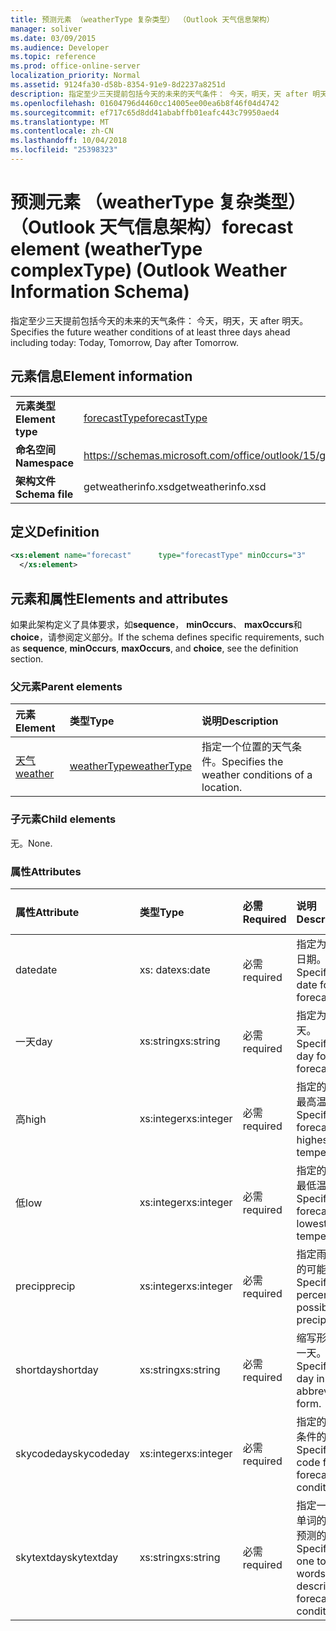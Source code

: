 ```yaml
---
title: 预测元素 （weatherType 复杂类型） （Outlook 天气信息架构）
manager: soliver
ms.date: 03/09/2015
ms.audience: Developer
ms.topic: reference
ms.prod: office-online-server
localization_priority: Normal
ms.assetid: 9124fa30-d58b-8354-91e9-8d2237a8251d
description: 指定至少三天提前包括今天的未来的天气条件： 今天，明天，天 after 明天。
ms.openlocfilehash: 01604796d4460cc14005ee00ea6b8f46f04d4742
ms.sourcegitcommit: ef717c65d8dd41ababffb01eafc443c79950aed4
ms.translationtype: MT
ms.contentlocale: zh-CN
ms.lasthandoff: 10/04/2018
ms.locfileid: "25398323"
---
```

# <a name="forecast-element-weathertype-complextype-outlook-weather-information-schema"></a><span data-ttu-id="3a8a9-103">预测元素 （weatherType 复杂类型） （Outlook 天气信息架构）</span><span class="sxs-lookup"><span data-stu-id="3a8a9-103">forecast element (weatherType complexType) (Outlook Weather Information Schema)</span></span>

<span data-ttu-id="3a8a9-104">指定至少三天提前包括今天的未来的天气条件： 今天，明天，天 after 明天。</span><span class="sxs-lookup"><span data-stu-id="3a8a9-104">Specifies the future weather conditions of at least three days ahead including today: Today, Tomorrow, Day after Tomorrow.</span></span>
  
## <a name="element-information"></a><span data-ttu-id="3a8a9-105">元素信息</span><span class="sxs-lookup"><span data-stu-id="3a8a9-105">Element information</span></span>

|||
|:-----|:-----|
|<span data-ttu-id="3a8a9-106">**元素类型**</span><span class="sxs-lookup"><span data-stu-id="3a8a9-106">**Element type**</span></span> <br/> |[<span data-ttu-id="3a8a9-107">forecastType</span><span class="sxs-lookup"><span data-stu-id="3a8a9-107">forecastType</span></span>](forecasttype-complextype-outlook-weather-information-schema.md) <br/> |
|<span data-ttu-id="3a8a9-108">**命名空间**</span><span class="sxs-lookup"><span data-stu-id="3a8a9-108">**Namespace**</span></span> <br/> |https://schemas.microsoft.com/office/outlook/15/getweatherinfo.xsd  <br/> |
|<span data-ttu-id="3a8a9-109">**架构文件**</span><span class="sxs-lookup"><span data-stu-id="3a8a9-109">**Schema file**</span></span> <br/> |<span data-ttu-id="3a8a9-110">getweatherinfo.xsd</span><span class="sxs-lookup"><span data-stu-id="3a8a9-110">getweatherinfo.xsd</span></span>  <br/> |
   
## <a name="definition"></a><span data-ttu-id="3a8a9-111">定义</span><span class="sxs-lookup"><span data-stu-id="3a8a9-111">Definition</span></span>

```XML
<xs:element name="forecast"      type="forecastType" minOccurs="3"     maxOccurs="unbounded"    >
  </xs:element>  

```

## <a name="elements-and-attributes"></a><span data-ttu-id="3a8a9-112">元素和属性</span><span class="sxs-lookup"><span data-stu-id="3a8a9-112">Elements and attributes</span></span>

<span data-ttu-id="3a8a9-113">如果此架构定义了具体要求，如**sequence**， **minOccurs**、 **maxOccurs**和**choice**，请参阅定义部分。</span><span class="sxs-lookup"><span data-stu-id="3a8a9-113">If the schema defines specific requirements, such as **sequence**, **minOccurs**, **maxOccurs**, and **choice**, see the definition section.</span></span> 
  
### <a name="parent-elements"></a><span data-ttu-id="3a8a9-114">父元素</span><span class="sxs-lookup"><span data-stu-id="3a8a9-114">Parent elements</span></span>

|<span data-ttu-id="3a8a9-115">**元素**</span><span class="sxs-lookup"><span data-stu-id="3a8a9-115">**Element**</span></span>|<span data-ttu-id="3a8a9-116">**类型**</span><span class="sxs-lookup"><span data-stu-id="3a8a9-116">**Type**</span></span>|<span data-ttu-id="3a8a9-117">**说明**</span><span class="sxs-lookup"><span data-stu-id="3a8a9-117">**Description**</span></span>|
|:-----|:-----|:-----|
|[<span data-ttu-id="3a8a9-118">天气</span><span class="sxs-lookup"><span data-stu-id="3a8a9-118">weather</span></span>](weather-element-weatherdata-elementoutlook-weather-information-schema.md) <br/> |[<span data-ttu-id="3a8a9-119">weatherType</span><span class="sxs-lookup"><span data-stu-id="3a8a9-119">weatherType</span></span>](weathertype-complextype-outlook-weather-information-schema.md) <br/> |<span data-ttu-id="3a8a9-120">指定一个位置的天气条件。</span><span class="sxs-lookup"><span data-stu-id="3a8a9-120">Specifies the weather conditions of a location.</span></span>  <br/> |
   
### <a name="child-elements"></a><span data-ttu-id="3a8a9-121">子元素</span><span class="sxs-lookup"><span data-stu-id="3a8a9-121">Child elements</span></span>

<span data-ttu-id="3a8a9-122">无。</span><span class="sxs-lookup"><span data-stu-id="3a8a9-122">None.</span></span>
  
### <a name="attributes"></a><span data-ttu-id="3a8a9-123">属性</span><span class="sxs-lookup"><span data-stu-id="3a8a9-123">Attributes</span></span>

|<span data-ttu-id="3a8a9-124">**属性**</span><span class="sxs-lookup"><span data-stu-id="3a8a9-124">**Attribute**</span></span>|<span data-ttu-id="3a8a9-125">**类型**</span><span class="sxs-lookup"><span data-stu-id="3a8a9-125">**Type**</span></span>|<span data-ttu-id="3a8a9-126">**必需**</span><span class="sxs-lookup"><span data-stu-id="3a8a9-126">**Required**</span></span>|<span data-ttu-id="3a8a9-127">**说明**</span><span class="sxs-lookup"><span data-stu-id="3a8a9-127">**Description**</span></span>|<span data-ttu-id="3a8a9-128">**可能的值**</span><span class="sxs-lookup"><span data-stu-id="3a8a9-128">**Possible values**</span></span>|
|:-----|:-----|:-----|:-----|:-----|
|<span data-ttu-id="3a8a9-129">date</span><span class="sxs-lookup"><span data-stu-id="3a8a9-129">date</span></span>  <br/> |<span data-ttu-id="3a8a9-130">xs: date</span><span class="sxs-lookup"><span data-stu-id="3a8a9-130">xs:date</span></span>  <br/> |<span data-ttu-id="3a8a9-131">必需</span><span class="sxs-lookup"><span data-stu-id="3a8a9-131">required</span></span>  <br/> |<span data-ttu-id="3a8a9-132">指定为预测的日期。</span><span class="sxs-lookup"><span data-stu-id="3a8a9-132">Specifies the date for the forecast.</span></span>  <br/> |<span data-ttu-id="3a8a9-133">值为类型 xs: date</span><span class="sxs-lookup"><span data-stu-id="3a8a9-133">A value of the type xs:date</span></span>  <br/> |
|<span data-ttu-id="3a8a9-134">一天</span><span class="sxs-lookup"><span data-stu-id="3a8a9-134">day</span></span>  <br/> |<span data-ttu-id="3a8a9-135">xs:string</span><span class="sxs-lookup"><span data-stu-id="3a8a9-135">xs:string</span></span>  <br/> |<span data-ttu-id="3a8a9-136">必需</span><span class="sxs-lookup"><span data-stu-id="3a8a9-136">required</span></span>  <br/> |<span data-ttu-id="3a8a9-137">指定为预测一天。</span><span class="sxs-lookup"><span data-stu-id="3a8a9-137">Specifies a day for the forecast.</span></span>  <br/> |<span data-ttu-id="3a8a9-138">类型将一个值</span><span class="sxs-lookup"><span data-stu-id="3a8a9-138">A value of the type xs:string</span></span>  <br/> |
|<span data-ttu-id="3a8a9-139">高</span><span class="sxs-lookup"><span data-stu-id="3a8a9-139">high</span></span>  <br/> |<span data-ttu-id="3a8a9-140">xs:integer</span><span class="sxs-lookup"><span data-stu-id="3a8a9-140">xs:integer</span></span>  <br/> |<span data-ttu-id="3a8a9-141">必需</span><span class="sxs-lookup"><span data-stu-id="3a8a9-141">required</span></span>  <br/> |<span data-ttu-id="3a8a9-142">指定的预测的最高温度。</span><span class="sxs-lookup"><span data-stu-id="3a8a9-142">Specifies the forecasted highest temperature.</span></span>  <br/> |<span data-ttu-id="3a8a9-143">值为类型 xs:integer</span><span class="sxs-lookup"><span data-stu-id="3a8a9-143">A value of the type xs:integer</span></span>  <br/> |
|<span data-ttu-id="3a8a9-144">低</span><span class="sxs-lookup"><span data-stu-id="3a8a9-144">low</span></span>  <br/> |<span data-ttu-id="3a8a9-145">xs:integer</span><span class="sxs-lookup"><span data-stu-id="3a8a9-145">xs:integer</span></span>  <br/> |<span data-ttu-id="3a8a9-146">必需</span><span class="sxs-lookup"><span data-stu-id="3a8a9-146">required</span></span>  <br/> |<span data-ttu-id="3a8a9-147">指定的预测的最低温度。</span><span class="sxs-lookup"><span data-stu-id="3a8a9-147">Specifies the forecasted lowest temperature.</span></span>  <br/> |<span data-ttu-id="3a8a9-148">值为类型 xs:integer</span><span class="sxs-lookup"><span data-stu-id="3a8a9-148">A value of the type xs:integer</span></span>  <br/> |
|<span data-ttu-id="3a8a9-149">precip</span><span class="sxs-lookup"><span data-stu-id="3a8a9-149">precip</span></span>  <br/> |<span data-ttu-id="3a8a9-150">xs:integer</span><span class="sxs-lookup"><span data-stu-id="3a8a9-150">xs:integer</span></span>  <br/> |<span data-ttu-id="3a8a9-151">必需</span><span class="sxs-lookup"><span data-stu-id="3a8a9-151">required</span></span>  <br/> |<span data-ttu-id="3a8a9-152">指定雨百分比的可能性。</span><span class="sxs-lookup"><span data-stu-id="3a8a9-152">Specifies the percentage possibility of precipitation.</span></span>  <br/> |<span data-ttu-id="3a8a9-153">值为类型 xs:integer</span><span class="sxs-lookup"><span data-stu-id="3a8a9-153">A value of the type xs:integer</span></span>  <br/> |
|<span data-ttu-id="3a8a9-154">shortday</span><span class="sxs-lookup"><span data-stu-id="3a8a9-154">shortday</span></span>  <br/> |<span data-ttu-id="3a8a9-155">xs:string</span><span class="sxs-lookup"><span data-stu-id="3a8a9-155">xs:string</span></span>  <br/> |<span data-ttu-id="3a8a9-156">必需</span><span class="sxs-lookup"><span data-stu-id="3a8a9-156">required</span></span>  <br/> |<span data-ttu-id="3a8a9-157">缩写形式指定一天。</span><span class="sxs-lookup"><span data-stu-id="3a8a9-157">Specifies a day in abbreviated form.</span></span>  <br/> |<span data-ttu-id="3a8a9-158">类型将一个值</span><span class="sxs-lookup"><span data-stu-id="3a8a9-158">A value of the type xs:string</span></span>  <br/> |
|<span data-ttu-id="3a8a9-159">skycodeday</span><span class="sxs-lookup"><span data-stu-id="3a8a9-159">skycodeday</span></span>  <br/> |<span data-ttu-id="3a8a9-160">xs:integer</span><span class="sxs-lookup"><span data-stu-id="3a8a9-160">xs:integer</span></span>  <br/> |<span data-ttu-id="3a8a9-161">必需</span><span class="sxs-lookup"><span data-stu-id="3a8a9-161">required</span></span>  <br/> |<span data-ttu-id="3a8a9-162">指定的预测的条件的代码。</span><span class="sxs-lookup"><span data-stu-id="3a8a9-162">Specifies a code for the forecasted conditions.</span></span>  <br/> |<span data-ttu-id="3a8a9-163">值为类型 xs:integer</span><span class="sxs-lookup"><span data-stu-id="3a8a9-163">A value of the type xs:integer</span></span>  <br/> |
|<span data-ttu-id="3a8a9-164">skytextday</span><span class="sxs-lookup"><span data-stu-id="3a8a9-164">skytextday</span></span>  <br/> |<span data-ttu-id="3a8a9-165">xs:string</span><span class="sxs-lookup"><span data-stu-id="3a8a9-165">xs:string</span></span>  <br/> |<span data-ttu-id="3a8a9-166">必需</span><span class="sxs-lookup"><span data-stu-id="3a8a9-166">required</span></span>  <br/> |<span data-ttu-id="3a8a9-167">指定一到两个单词的描述的预测的条件。</span><span class="sxs-lookup"><span data-stu-id="3a8a9-167">Specifies one to two words that describe the forecasted conditions.</span></span>  <br/> |<span data-ttu-id="3a8a9-168">类型将一个值</span><span class="sxs-lookup"><span data-stu-id="3a8a9-168">A value of the type xs:string</span></span>  <br/> |
   

